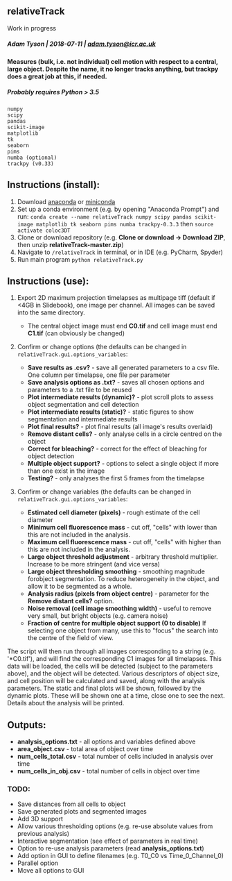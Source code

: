 ## relativeTrack
Work in progress
##### Adam Tyson | 2018-07-11 | adam.tyson@icr.ac.uk

#### Measures (bulk, i.e. not individual) cell motion with respect to a central, large object. Despite the name, it no longer tracks anything, but trackpy does a great job at this, if needed.

##### Probably requires Python > 3.5
	numpy
	scipy
	pandas
	scikit-image
	matplotlib
	tk
	seaborn
	pims
	numba (optional)
	trackpy (v0.33)
	
	
## Instructions (install):
1. Download [anaconda](https://www.anaconda.com/download/) or [miniconda](https://conda.io/miniconda.html)
2. Set up a conda environment (e.g. by opening "Anaconda Prompt") and run:
	`conda create --name relativeTrack numpy scipy pandas scikit-image matplotlib tk seaborn pims numba trackpy-0.3.3` then 
	`source activate coloc3DT`
3. Clone or download repository (e.g. **Clone or download -> Download ZIP**, then unzip **relativeTrack-master.zip**)
4. Navigate to `/relativeTrack` in terminal, or in IDE (e.g. PyCharm, Spyder)
5. Run main program `python relativeTrack.py`
	
## Instructions (use):

1. Export 2D maximum projection timelapses as multipage tiff (default if <4GB in Slidebook), one image per channel. All images can be saved into the same directory.
    * The central object image must end  **C0.tif** and cell image must end **C1.tif** (can obviously be changed)
	
	
2. Confirm or change options (the defaults can be changed in `relativeTrack.gui.options_variables`:
	* **Save results as .csv?** - save all generated parameters to a csv file. One column per timelapse, one file per parameter
	* **Save analysis options as .txt?** - saves all chosen options and parameters to a .txt file to be reused
	* **Plot intermediate results (dynamic)?** - plot scroll plots to assess object segmentation and cell detection
	* **Plot intermediate results (static)?** - static figures to show segmentation and intermediate results
	* **Plot final results?** - plot final results (all image's results overlaid)
	* **Remove distant cells?** - only analyse cells in a circle centred on the object
	* **Correct for bleaching?** - correct for the effect of bleaching for object detection
	* **Multiple object support?** - options to select a single object if more than one exist in the image
	* **Testing?** - only analyses the first 5 frames from the timelapse
	
3. Confirm or change variables (the defaults can be changed in `relativeTrack.gui.options_variables`:
	* **Estimated cell diameter (pixels)** - rough estimate of the cell diameter
	* **Minimum cell fluorescence mass** - cut off, "cells" with lower than this are not included in the analysis.
	* **Maximum cell fluorescence mass** - cut off, "cells" with higher than this are not included in the analysis.
	* **Large object threshold adjustment** - arbitrary threshold multiplier. Increase to be more stringent (and vice versa)
	* **Large object thresholding smoothing** - smoothing magnitude forobject segmentation. To reduce heterogeneity in the object, and allow it to be segmented as a whole.
	* **Analysis radius (pixels from object centre)** - parameter for the **Remove distant cells?** option. 
	* **Noise removal (cell image smoothing width)** - useful to remove very small, but bright objects (e.g. camera noise)
	* **Fraction of centre for multiple object support (0 to disable)** If selecting one object from many, use this to "focus" the search into the centre of the field of view.
                  
	
The script will then run through all images corresponding to a string (e.g. '*C0.tif'), and will find the corresponding C1 images for all timelapses. This data will be loaded, the cells will be detected (subject to the parameters above), and the object will be detected. Various descriptors of object size, and cell position will be calculated and saved, along with the analysis parameters. The static and final plots will be shown, followed by the dynamic plots. These will be shown one at a time, close one to see the next. Details about the analysis will be printed. 
 

## Outputs:
* **analysis_options.txt** - all options and variables defined above
* **area_object.csv** - total area of object over time
* **num_cells_total.csv** - total number of cells included in analysis over time
* **num_cells_in_obj.csv** - total number of cells in object over time

### TODO:
* Save distances from all cells to object
* Save generated plots and segmented images
* Add 3D support
* Allow various thresholding options (e.g. re-use absolute values from previous analysis)
* Interactive segmentation (see effect of parameters in real time)
* Option to re-use analysis parameters (read **analysis_options.txt**)
* Add option in GUI to define filenames (e.g. T0_C0 vs Time_0_Channel_0)
* Parallel option
* Move all options to GUI